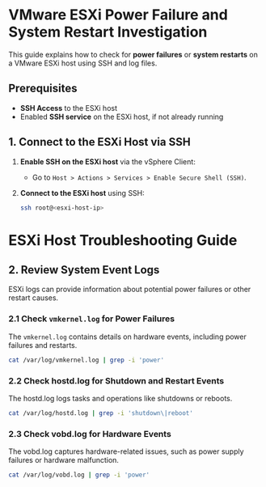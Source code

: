 # VMware ESXi Power Failure and System Restart Investigation

This guide explains how to check for **power failures** or **system restarts** on a VMware ESXi host using SSH and log files.

## Prerequisites
- **SSH Access** to the ESXi host
- Enabled **SSH service** on the ESXi host, if not already running

## 1. Connect to the ESXi Host via SSH

1. **Enable SSH on the ESXi host** via the vSphere Client:
   - Go to `Host > Actions > Services > Enable Secure Shell (SSH)`.

2. **Connect to the ESXi host** using SSH:
   ```bash
   ssh root@<esxi-host-ip>

# ESXi Host Troubleshooting Guide

## 2. Review System Event Logs
ESXi logs can provide information about potential power failures or other restart causes.

### 2.1 Check `vmkernel.log` for Power Failures
The `vmkernel.log` contains details on hardware events, including power failures and restarts.

```bash
cat /var/log/vmkernel.log | grep -i 'power'
```
### 2.2 Check hostd.log for Shutdown and Restart Events
The hostd.log logs tasks and operations like shutdowns or reboots.
```bash
cat /var/log/hostd.log | grep -i 'shutdown\|reboot'
```
### 2.3 Check vobd.log for Hardware Events
The vobd.log captures hardware-related issues, such as power supply failures or hardware malfunction.
```bash
cat /var/log/vobd.log | grep -i 'power'
```


